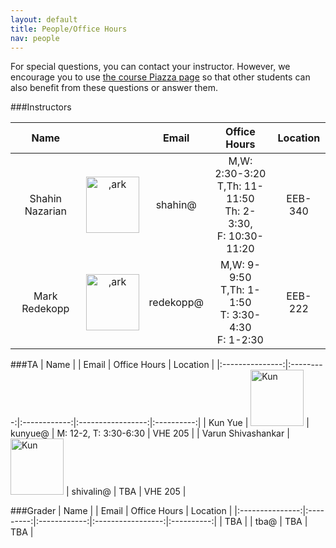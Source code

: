 ```yaml
---
layout: default
title: People/Office Hours
nav: people
---
```


For special questions, you can contact your instructor. However, we encourage you to use [the course Piazza page]( {{site.data.main.piazza}} )</a> so that other students can also benefit from these questions or answer them.

###Instructors

|  Name         |           | Email        | Office Hours      | Location   |
|:-------------:|:---------:|:------------:|:-----------------:|:----------:|
| Shahin Nazarian | <img class="alignnone size-full wp-image-279" src="http://bits.usc.edu/cs103/wp-content/uploads/sites/11/2014/08/download.jpg" alt=",ark" width="85" height="90" />   | shahin@    | M,W: 2:30-3:20<br>T,Th: 11-11:50<br>Th: 2-3:30,<br>F: 10:30-11:20 | EEB-340     |
| Mark Redekopp | <img class="alignnone size-full wp-image-279" src="http://bits.usc.edu/wordpress/wp-content/uploads/sites/13/2014/08/ark.jpg" alt=",ark" width="85" height="90" />   | redekopp@    | M,W: 9-9:50<br>T,Th: 1-1:50<br>T: 3:30-4:30<br>F: 1-2:30       | EEB-222    |

###TA
|  Name           |           | Email        | Office Hours      | Location   |
|:---------------:|:---------:|:------------:|:-----------------:|:----------:|
| Kun Yue | <img src="http://bits.usc.edu/cs103/wp-content/uploads/sites/11/2014/08/download.jpg" alt="Kun" width="85" height="90" class="alignnone size-thumbnail wp-image-1629" />                          | kunyue@     | M: 12-2, T: 3:30-6:30                | VHE 205    |
| Varun Shivashankar | <img src="http://bits.usc.edu/cs103/wp-content/uploads/sites/11/2014/08/download.jpg" alt="Kun" width="85" height="90" class="alignnone size-thumbnail wp-image-1629" />                          | shivalin@     | TBA                | VHE 205    |


###Grader
|  Name           |           | Email        | Office Hours      | Location   |
|:---------------:|:---------:|:------------:|:-----------------:|:----------:|
| TBA             |           | tba@         | TBA               | TBA        |

